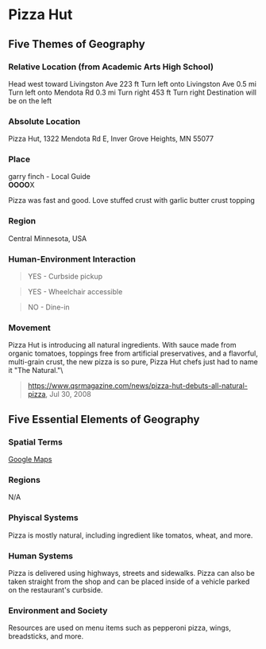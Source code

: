 # Pizza Hut

## Five Themes of Geography


### Relative Location (from Academic Arts High School)
Head west toward Livingston Ave
223 ft
Turn left onto Livingston Ave
0.5 mi
Turn left onto Mendota Rd
0.3 mi
Turn right
453 ft
Turn right
Destination will be on the left

### Absolute Location
Pizza Hut, 1322 Mendota Rd E, Inver Grove Heights, MN 55077

### Place

garry finch - Local Guide\
**OOOO**X

Pizza was fast and good. Love stuffed crust with garlic butter crust topping

### Region

Central Minnesota, USA

### Human-Environment Interaction

> YES - Curbside pickup

> YES - Wheelchair accessible

> NO - Dine-in

### Movement

Pizza Hut is introducing all natural ingredients. With sauce made from organic tomatoes, toppings free from artificial preservatives, and a flavorful, multi-grain crust, the new pizza is so pure, Pizza Hut chefs just had to name it "The Natural."\
> https://www.qsrmagazine.com/news/pizza-hut-debuts-all-natural-pizza, Jul 30, 2008

## Five Essential Elements of Geography

### Spatial Terms

[Google Maps](https://www.google.com/maps/place/Pizza+Hut/@44.8822039,-93.0788943,18z/data=!4m5!3m4!1s0x87f7d361f64b1fdb:0x90f933f14b4dfbc9!8m2!3d44.882204!4d-93.0777997)

### Regions

N/A

### Phyiscal Systems

Pizza is mostly natural, including ingredient like tomatos, wheat, and more.

### Human Systems

Pizza is delivered using highways, streets and sidewalks. Pizza can also be taken straight from the shop and can be placed inside of a vehicle parked on the restaurant's curbside.

### Environment and Society

Resources are used on menu items such as pepperoni pizza, wings, breadsticks, and more.